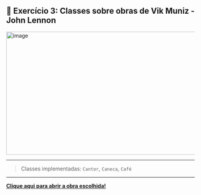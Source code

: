 ## 🎨 Exercício 3: Classes sobre obras de Vik Muniz - John Lennon

<img width="818" height="329" alt="image" src="https://github.com/user-attachments/assets/6dee8624-10f5-4d94-84d1-12af30216790" />


---

> Classes implementadas: `Cantor`, `Caneca`, `Café`

---


**[Clique aqui para abrir a obra escolhida!](https://www.culturagenial.com/vik-muniz-obras/)**
